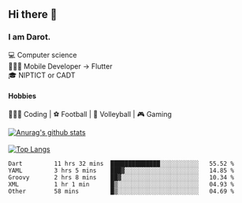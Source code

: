 ## Hi there 👋

### I am Darot.

💻 Computer science <br>
🧑🏻‍💻 Mobile Developer -> Flutter<br>
🎓 NIPTICT or CADT<br>

#### Hobbies 
🧑🏻‍💻 Coding  |  ⚽️ Football | 🏐 Volleyball | 🎮 Gaming<br>

<!-- [![Darot's GitHub stats](https://github-readme-stats.vercel.app/api?username=darot-chen)](https://github.com/darot-chen/github-readme-stats) -->
<!--
**darot-chen/darot-chen** is a ✨ _special_ ✨ repository because its `README.md` (this file) appears on your GitHub profile.

Here are some ideas to get you started:

- 🔭 I’m currently working on ...
- 🌱 I’m currently learning ...
- 👯 I’m looking to collaborate on ...
- 🤔 I’m looking for help with ...
- 💬 Ask me about ...
- 📫 How to reach me: ...
- 😄 Pronouns: ...
- ⚡ Fun fact: ...
-->

[![Anurag's github stats](https://github-readme-stats.vercel.app/api?username=darot-chen&count_private=true&theme=cobalt&show_icons=true)](https://github.com/darot-chen)
</br>
</br>
[![Top Langs](https://github-readme-stats.vercel.app/api/top-langs/?username=darot-chen&layout=compact&theme=cobalt)](https://github.com/darot-chen/)


<!--START_SECTION:waka-->

```text
Dart         11 hrs 32 mins  ██████████████░░░░░░░░░░░   55.52 %
YAML         3 hrs 5 mins    ███▓░░░░░░░░░░░░░░░░░░░░░   14.85 %
Groovy       2 hrs 8 mins    ██▓░░░░░░░░░░░░░░░░░░░░░░   10.34 %
XML          1 hr 1 min      █▒░░░░░░░░░░░░░░░░░░░░░░░   04.93 %
Other        58 mins         █▒░░░░░░░░░░░░░░░░░░░░░░░   04.69 %
```

<!--END_SECTION:waka-->
